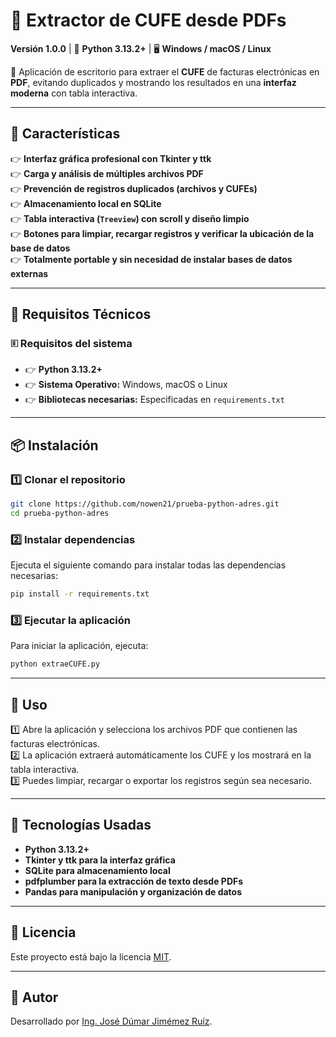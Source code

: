 # 📄 Extractor de CUFE desde PDFs  

**Versión 1.0.0** | 🫠 **Python 3.13.2+** | 🖥️ **Windows / macOS / Linux**  

🚀 Aplicación de escritorio para extraer el **CUFE** de facturas electrónicas en **PDF**, evitando duplicados y mostrando los resultados en una **interfaz moderna** con tabla interactiva.  

---

## 📌 Características  
👉 **Interfaz gráfica profesional con Tkinter y ttk**  
👉 **Carga y análisis de múltiples archivos PDF**  
👉 **Prevención de registros duplicados (archivos y CUFEs)**  
👉 **Almacenamiento local en SQLite**  
👉 **Tabla interactiva (`Treeview`) con scroll y diseño limpio**  
👉 **Botones para limpiar, recargar registros y verificar la ubicación de la base de datos**  
👉 **Totalmente portable y sin necesidad de instalar bases de datos externas**  

---

## 🔧 Requisitos Técnicos  

### 🗉️ **Requisitos del sistema**  
- 👉 **Python 3.13.2+**  
- 👉 **Sistema Operativo:** Windows, macOS o Linux  
- 👉 **Bibliotecas necesarias:** Especificadas en `requirements.txt`  

---

## 📦 Instalación  

### **1️⃣ Clonar el repositorio**
```bash
git clone https://github.com/nowen21/prueba-python-adres.git
cd prueba-python-adres

```

### **2️⃣ Instalar dependencias**
Ejecuta el siguiente comando para instalar todas las dependencias necesarias:

```bash
pip install -r requirements.txt
```

### **3️⃣ Ejecutar la aplicación**
Para iniciar la aplicación, ejecuta:

```bash
python extraeCUFE.py
```

---

## 🎯 Uso  

1️⃣ Abre la aplicación y selecciona los archivos PDF que contienen las facturas electrónicas.  
2️⃣ La aplicación extraerá automáticamente los CUFE y los mostrará en la tabla interactiva.  
3️⃣ Puedes limpiar, recargar o exportar los registros según sea necesario.  

---

## 🏢 Tecnologías Usadas  
- **Python 3.13.2+**  
- **Tkinter y ttk para la interfaz gráfica**  
- **SQLite para almacenamiento local**  
- **pdfplumber para la extracción de texto desde PDFs**  
- **Pandas para manipulación y organización de datos**  

---

## 📑 Licencia  
Este proyecto está bajo la licencia [MIT](LICENSE).  

---

## 👤 Autor  
Desarrollado por [Ing. José Dúmar Jimémez Ruíz](https://github.com/nowen21).  

